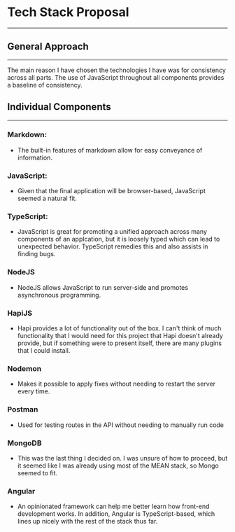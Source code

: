# Tech Stack Proposal
---
## General Approach
---
The main reason I have chosen the technologies I have was for consistency across all parts. The use of JavaScript throughout all components provides a baseline of consistency.

## Individual Components
---
### Markdown:
- The built-in features of markdown allow for easy conveyance of information.

### JavaScript:
- Given that the final application will be browser-based, JavaScript seemed a natural fit. 

### TypeScript:
- JavaScript is great for promoting a unified approach across many components of an applcation, but it is loosely typed which can lead to unexpected behavior. TypeScript remedies this and also assists in finding bugs. 

### NodeJS
- NodeJS allows JavaScript to run server-side and promotes asynchronous programming. 

### HapiJS
- Hapi provides a lot of functionality out of the box. I can't think of much functionality that I would need for this project that Hapi doesn't already provide, but if something were to present itself, there are many plugins that I could install. 

### Nodemon
- Makes it possible to apply fixes without needing to restart the server every time. 

### Postman
- Used for testing routes in the API without needing to manually run code 

### MongoDB
- This was the last thing I decided on. I was unsure of how to proceed, but it seemed like I was already using most of the MEAN stack, so Mongo seemed to fit. 

### Angular
- An opinionated framework can help me better learn how front-end development works. In addition, Angular is TypeScript-based, which lines up nicely with the rest of the stack thus far.